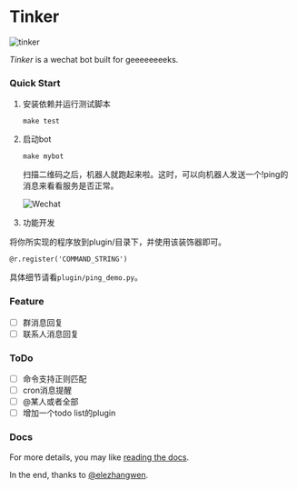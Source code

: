 # Tinker
![tinker](https://travis-ci.org/chuanwu/Tinker.svg?branch=master)

*Tinker* is a wechat bot built for geeeeeeeeks. 

### Quick Start

1. 安装依赖并运行测试脚本

   ```
   make test
   ```

2. 启动bot

   ```
   make mybot
   ```
   扫描二维码之后，机器人就跑起来啦。这时，可以向机器人发送一个!ping的消息来看看服务是否正常。

   ![Wechat](https://ooo.0o0.ooo/2017/03/29/58db399dd2ca6.jpeg)

3. 功能开发

 将你所实现的程序放到plugin/目录下，并使用该装饰器即可。

 ```
 @r.register('COMMAND_STRING')
 ```

 具体细节请看`plugin/ping_demo.py`。

### Feature

- [ ] 群消息回复
- [ ] 联系人消息回复

### ToDo

- [ ] 命令支持正则匹配
- [ ] cron消息提醒
- [ ] @某人或者全部
- [ ] 增加一个todo list的plugin

### Docs

For more details, you may like [reading the docs](http://tinker.readthedocs.io/).



In the end, thanks to [@elezhangwen](https://github.com/elezhangwen).
